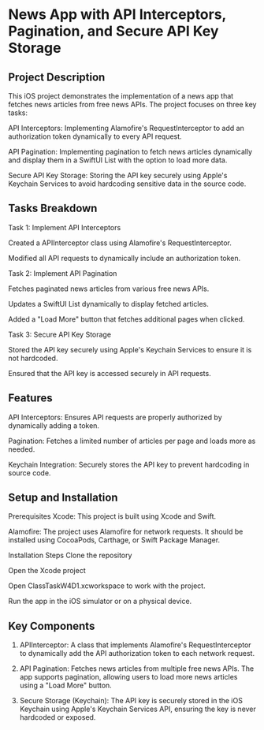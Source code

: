 # News App with API Interceptors, Pagination, and Secure API Key Storage
## Project Description
This iOS project demonstrates the implementation of a news app that fetches news articles from free news APIs. The project focuses on three key tasks:

API Interceptors: Implementing Alamofire's RequestInterceptor to add an authorization token dynamically to every API request.

API Pagination: Implementing pagination to fetch news articles dynamically and display them in a SwiftUI List with the option to load more data.

Secure API Key Storage: Storing the API key securely using Apple's Keychain Services to avoid hardcoding sensitive data in the source code.

## Tasks Breakdown
Task 1: Implement API Interceptors

Created a APIInterceptor class using Alamofire's RequestInterceptor.

Modified all API requests to dynamically include an authorization token.

Task 2: Implement API Pagination

Fetches paginated news articles from various free news APIs.

Updates a SwiftUI List dynamically to display fetched articles.

Added a "Load More" button that fetches additional pages when clicked.

Task 3: Secure API Key Storage

Stored the API key securely using Apple's Keychain Services to ensure it is not hardcoded.

Ensured that the API key is accessed securely in API requests.

## Features
API Interceptors: Ensures API requests are properly authorized by dynamically adding a token.

Pagination: Fetches a limited number of articles per page and loads more as needed.

Keychain Integration: Securely stores the API key to prevent hardcoding in source code.

## Setup and Installation
Prerequisites
Xcode: This project is built using Xcode and Swift.

Alamofire: The project uses Alamofire for network requests. It should be installed using CocoaPods, Carthage, or Swift Package Manager.

Installation Steps
Clone the repository

Open the Xcode project

Open ClassTaskW4D1.xcworkspace to work with the project.

Run the app in the iOS simulator or on a physical device.

## Key Components
1. APIInterceptor:
A class that implements Alamofire's RequestInterceptor to dynamically add the API authorization token to each network request.

2. API Pagination:
Fetches news articles from multiple free news APIs. The app supports pagination, allowing users to load more news articles using a "Load More" button.

3. Secure Storage (Keychain):
The API key is securely stored in the iOS Keychain using Apple's Keychain Services API, ensuring the key is never hardcoded or exposed.
